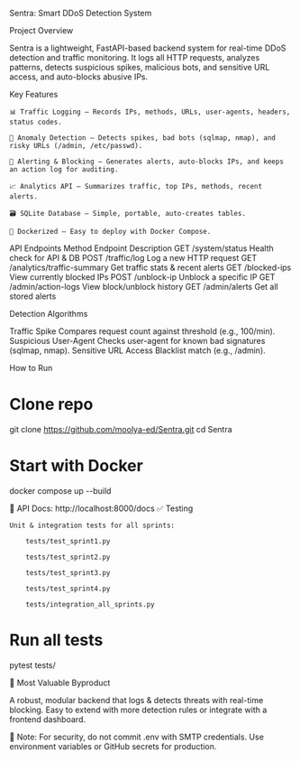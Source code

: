 Sentra: Smart DDoS Detection System

Project Overview

Sentra is a lightweight, FastAPI-based backend system for real-time DDoS detection and traffic monitoring.
It logs all HTTP requests, analyzes patterns, detects suspicious spikes, malicious bots, and sensitive URL access, and auto-blocks abusive IPs.

Key Features

    📊 Traffic Logging — Records IPs, methods, URLs, user-agents, headers, status codes.

    🚦 Anomaly Detection — Detects spikes, bad bots (sqlmap, nmap), and risky URLs (/admin, /etc/passwd).

    🔔 Alerting & Blocking — Generates alerts, auto-blocks IPs, and keeps an action log for auditing.

    📈 Analytics API — Summarizes traffic, top IPs, methods, recent alerts.

    🗃️ SQLite Database — Simple, portable, auto-creates tables.

    🐳 Dockerized — Easy to deploy with Docker Compose.


API Endpoints
Method	Endpoint	Description
GET	/system/status	Health check for API & DB
POST	/traffic/log	Log a new HTTP request
GET	/analytics/traffic-summary	Get traffic stats & recent alerts
GET	/blocked-ips	View currently blocked IPs
POST	/unblock-ip	Unblock a specific IP
GET	/admin/action-logs	View block/unblock history
GET	/admin/alerts	Get all stored alerts

 Detection Algorithms

Traffic Spike	Compares request count against threshold (e.g., 100/min).
Suspicious User-Agent	Checks user-agent for known bad signatures (sqlmap, nmap).
Sensitive URL Access	Blacklist match (e.g., /admin).

 How to Run

# Clone repo
git clone https://github.com/moolya-ed/Sentra.git
cd Sentra

# Start with Docker
docker compose up --build

📌 API Docs: http://localhost:8000/docs
✅ Testing

    Unit & integration tests for all sprints:

        tests/test_sprint1.py

        tests/test_sprint2.py

        tests/test_sprint3.py

        tests/test_sprint4.py

        tests/integration_all_sprints.py

# Run all tests
pytest tests/

📌 Most Valuable Byproduct

A robust, modular backend that logs & detects threats with real-time blocking.
Easy to extend with more detection rules or integrate with a frontend dashboard.

🔐 Note:
For security, do not commit .env with SMTP credentials.
Use environment variables or GitHub secrets for production.
